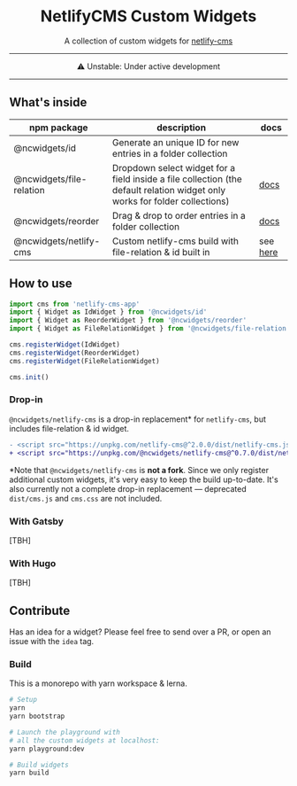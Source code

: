 <h1 align="center">NetlifyCMS Custom Widgets</h1>

<p align="center">A collection of custom widgets for <a href="https://www.netlifycms.org/">netlify-cms</a></p>

---

<p align="center">⚠ Unstable: Under active development</p>

---

## What's inside

npm package | description | docs
---|---|---
@ncwidgets/id | Generate an unique ID for new entries in a folder collection | 
@ncwidgets/file-relation | Dropdown select widget for a field inside a file collection (the default relation widget only works for folder collections) | [docs](packages/widget-file-relation/readme.md)
@ncwidgets/reorder | Drag & drop to order entries in a folder collection | [docs](packages/widget-reorder/readme.md)
@ncwidgets/netlify-cms | Custom netlify-cms build with file-relation & id built in | see [here](#drop-in)


## How to use

```js
import cms from 'netlify-cms-app'
import { Widget as IdWidget } from '@ncwidgets/id'
import { Widget as ReorderWidget } from '@ncwidgets/reorder'
import { Widget as FileRelationWidget } from '@ncwidgets/file-relation'

cms.registerWidget(IdWidget)
cms.registerWidget(ReorderWidget)
cms.registerWidget(FileRelationWidget)

cms.init()
```

### Drop-in

`@ncwidgets/netlify-cms` is a drop-in replacement* for `netlify-cms`, but includes file-relation & id widget.

```diff
- <script src="https://unpkg.com/netlify-cms@^2.0.0/dist/netlify-cms.js"></script>
+ <script src="https://unpkg.com/@ncwidgets/netlify-cms@^0.7.0/dist/netlify-cms.js"></script>
```

\*Note that `@ncwidgets/netlify-cms` is **not a fork**. Since we only register additional custom widgets, it's very easy to keep the build up-to-date. It's also currently not a complete drop-in replacement — deprecated `dist/cms.js` and `cms.css` are not included.

### With Gatsby
[TBH]

### With Hugo
[TBH]

## Contribute

Has an idea for a widget? Please feel free to send over a PR, or open an issue with the `idea` tag.

### Build
This is a monorepo with yarn workspace & lerna.

```bash
# Setup
yarn
yarn bootstrap

# Launch the playground with 
# all the custom widgets at localhost:
yarn playground:dev

# Build widgets
yarn build
```
